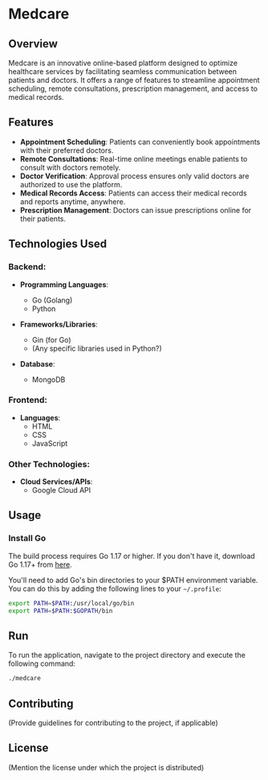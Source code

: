# Medcare 

## Overview

Medcare is an innovative online-based platform designed to optimize healthcare services by facilitating seamless communication between patients and doctors. It offers a range of features to streamline appointment scheduling, remote consultations, prescription management, and access to medical records.

## Features

- **Appointment Scheduling**: Patients can conveniently book appointments with their preferred doctors.
- **Remote Consultations**: Real-time online meetings enable patients to consult with doctors remotely.
- **Doctor Verification**: Approval process ensures only valid doctors are authorized to use the platform.
- **Medical Records Access**: Patients can access their medical records and reports anytime, anywhere.
- **Prescription Management**: Doctors can issue prescriptions online for their patients.
  
## Technologies Used

### Backend:
- **Programming Languages**:
  - Go (Golang)
  - Python

- **Frameworks/Libraries**:
  - Gin (for Go)
  - (Any specific libraries used in Python?)

- **Database**:
  - MongoDB

### Frontend:
- **Languages**:
  - HTML
  - CSS
  - JavaScript

### Other Technologies:
- **Cloud Services/APIs**:
  - Google Cloud API


  
## Usage

### Install Go

The build process requires Go 1.17 or higher. If you don't have it, download Go 1.17+ from [here](https://golang.org/dl/).

You'll need to add Go's bin directories to your $PATH environment variable. You can do this by adding the following lines to your `~/.profile`:

```bash
export PATH=$PATH:/usr/local/go/bin
export PATH=$PATH:$GOPATH/bin
```

## Run

To run the application, navigate to the project directory and execute the following command:
```bash
./medcare
```

## Contributing

(Provide guidelines for contributing to the project, if applicable)

## License

(Mention the license under which the project is distributed)

